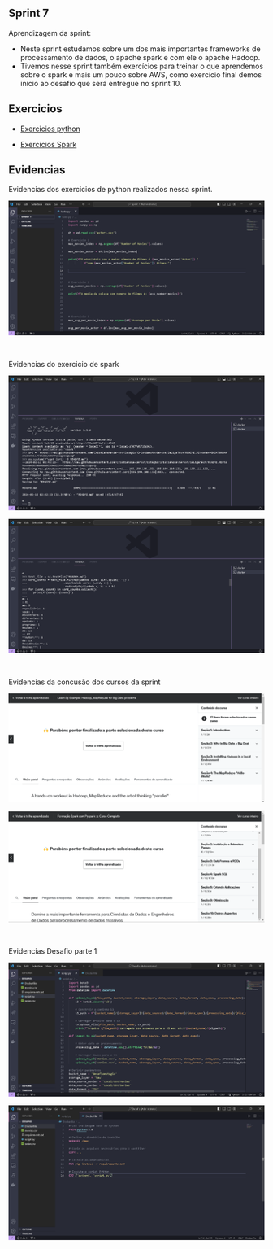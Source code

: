 ## Sprint 7

Aprendizagem da sprint:

- Neste sprint estudamos sobre um dos mais importantes frameworks de processamento de dados, o apache spark e com ele o apache Hadoop.
- Tivemos nesse sprint também exercícios para treinar o que aprendemos sobre o spark e mais um pouco sobre AWS, como exercício final demos início ao desafio que será entregue no sprint 10.


## Exercicios

- [Exercicios python](exercicios/exercios_python.txt)

- [Exercicios Spark](exercicios/exercios_spark.txt)


## Evidencias

Evidencias dos exercicios de python realizados nessa sprint.

![Evidencia exercios de python](evidencias/evidencia-exercicio-python.png)

<br/>

Evidencias do exercicio de spark

![Evidencia exercicio spark](evidencias/evidencia-exercicio-spark.png)

![Evidencia exercicio spark](evidencias/evidencia-exercicio-spark-2.png)

<br/>

Evidencias da concusão dos cursos da sprint

![Evidencia curso de hadoop](evidencias/hadoop-evidencia.png)

![Evidencia curso de spark](evidencias/spark-curso-evidencia.png)

<br/>

Evidencias Desafio parte 1

![Evidencia codigo python](evidencias/evidencia-desafio-etl.png)

![Evidencia codigo docker](evidencias/evidencia-desafio-etl-2.png)